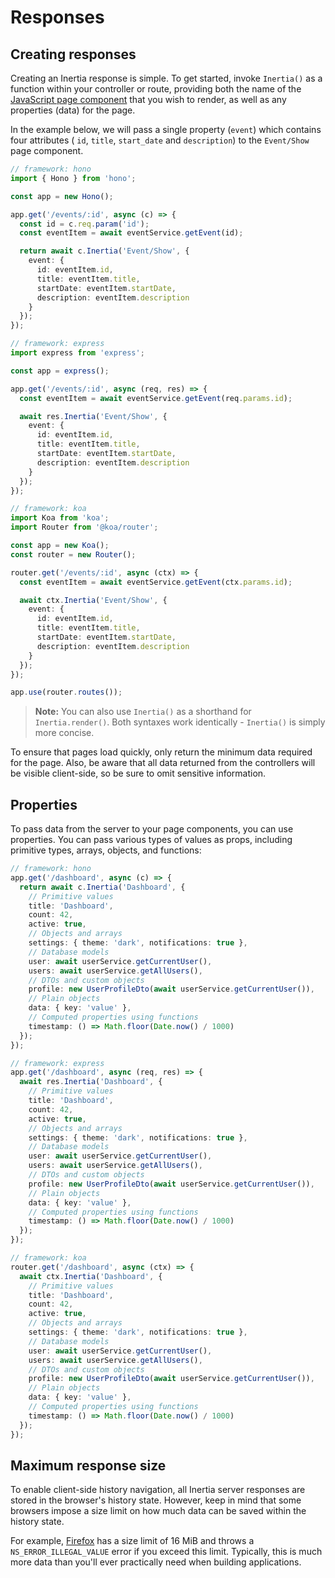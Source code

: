 # Responses

## Creating responses

Creating an Inertia response is simple. To get started, invoke `Inertia()` as a function within your controller or route, providing both the name of the [JavaScript page component](/pages) that you wish to render, as well as any properties (data) for the page.

In the example below, we will pass a single property (`event`) which contains four attributes ( `id`, `title`, `start_date` and `description`) to the `Event/Show` page component.

```ts
// framework: hono
import { Hono } from 'hono';

const app = new Hono();

app.get('/events/:id', async (c) => {
  const id = c.req.param('id');
  const eventItem = await eventService.getEvent(id);

  return await c.Inertia('Event/Show', {
    event: {
      id: eventItem.id,
      title: eventItem.title,
      startDate: eventItem.startDate,
      description: eventItem.description
    }
  });
});
```

```ts
// framework: express
import express from 'express';

const app = express();

app.get('/events/:id', async (req, res) => {
  const eventItem = await eventService.getEvent(req.params.id);

  await res.Inertia('Event/Show', {
    event: {
      id: eventItem.id,
      title: eventItem.title,
      startDate: eventItem.startDate,
      description: eventItem.description
    }
  });
});
```

```ts
// framework: koa
import Koa from 'koa';
import Router from '@koa/router';

const app = new Koa();
const router = new Router();

router.get('/events/:id', async (ctx) => {
  const eventItem = await eventService.getEvent(ctx.params.id);

  await ctx.Inertia('Event/Show', {
    event: {
      id: eventItem.id,
      title: eventItem.title,
      startDate: eventItem.startDate,
      description: eventItem.description
    }
  });
});

app.use(router.routes());
```

> **Note:** You can also use `Inertia()` as a shorthand for `Inertia.render()`. Both syntaxes work identically - `Inertia()` is simply more concise.

To ensure that pages load quickly, only return the minimum data required for the page. Also, be aware that all data returned from the controllers will be visible client-side, so be sure to omit sensitive information.

## Properties

To pass data from the server to your page components, you can use properties. You can pass various types of values as props, including primitive types, arrays, objects, and functions:

```ts
// framework: hono
app.get('/dashboard', async (c) => {
  return await c.Inertia('Dashboard', {
    // Primitive values
    title: 'Dashboard',
    count: 42,
    active: true,
    // Objects and arrays
    settings: { theme: 'dark', notifications: true },
    // Database models
    user: await userService.getCurrentUser(),
    users: await userService.getAllUsers(),
    // DTOs and custom objects
    profile: new UserProfileDto(await userService.getCurrentUser()),
    // Plain objects
    data: { key: 'value' },
    // Computed properties using functions
    timestamp: () => Math.floor(Date.now() / 1000)
  });
});
```

```ts
// framework: express
app.get('/dashboard', async (req, res) => {
  await res.Inertia('Dashboard', {
    // Primitive values
    title: 'Dashboard',
    count: 42,
    active: true,
    // Objects and arrays
    settings: { theme: 'dark', notifications: true },
    // Database models
    user: await userService.getCurrentUser(),
    users: await userService.getAllUsers(),
    // DTOs and custom objects
    profile: new UserProfileDto(await userService.getCurrentUser()),
    // Plain objects
    data: { key: 'value' },
    // Computed properties using functions
    timestamp: () => Math.floor(Date.now() / 1000)
  });
});
```

```ts
// framework: koa
router.get('/dashboard', async (ctx) => {
  await ctx.Inertia('Dashboard', {
    // Primitive values
    title: 'Dashboard',
    count: 42,
    active: true,
    // Objects and arrays
    settings: { theme: 'dark', notifications: true },
    // Database models
    user: await userService.getCurrentUser(),
    users: await userService.getAllUsers(),
    // DTOs and custom objects
    profile: new UserProfileDto(await userService.getCurrentUser()),
    // Plain objects
    data: { key: 'value' },
    // Computed properties using functions
    timestamp: () => Math.floor(Date.now() / 1000)
  });
});
```

<!-- TODO: Verify this -->
<!-- TODO: Enable MergeProps and MergeStrategies -->
<!-- Objects are automatically serialized to JSON using JavaScript's built-in serialization.

## Custom prop transformers

When passing props to your components, you may want to create custom classes that can transform themselves into the appropriate data format. You can implement this pattern using functions or classes.

Here's an example of a custom prop transformer for user avatars:

```ts
interface User {
  avatar?: string;
  name: string;
}

class UserAvatar {
  constructor(private user: User, private size: number = 64) {}

  toJSON() {
    return this.user.avatar
      ? `/storage/${this.user.avatar}`
      : `https://ui-avatars.com/api/?name=${encodeURIComponent(this.user.name)}&size=${this.size}`;
  }
}
```

Once defined, you can use this class directly as a prop value.

```ts
// framework: express
app.get('/profile', async (req, res) => {
  const user = await userService.getCurrentUser();

  await res.Inertia('Profile', {
    user: user,
    avatar: new UserAvatar(user, 128)
  });
});
```

You can also create patterns for merging with shared data:

```ts
import { Inertia } from '@inertianode/core';

class MergeWithShared {
  constructor(private key: string, private items: string[]) {}

  toJSON() {
    // Access shared data
    const shared = Inertia.getShared(this.key) || [];
    // Merge with new items
    return [...shared, ...this.items];
  }
}

// Usage
Inertia.share('notifications', ['Welcome back!']);

app.get('/dashboard', async (req, res) => {
  await res.Inertia('Dashboard', {
    notifications: new MergeWithShared('notifications', ['New message received'])
    // Result: ["Welcome back!", "New message received"]
  });
});
```

## Grouped props

In some situations you may want to group related props together for reusability across different pages. You can accomplish this using functions or classes.

```ts
interface User {
  role: string;
}

class UserPermissions {
  constructor(private user: User) {}

  async toJSON() {
    return {
      canEdit: await this.checkPermission('edit'),
      canDelete: await this.checkPermission('delete'),
      canPublish: await this.checkPermission('publish'),
      isAdmin: this.user.role === 'admin'
    };
  }

  private async checkPermission(permission: string): Promise<boolean> {
    // Your permission checking logic
    return true;
  }
}
```

You can use these prop classes directly in your render calls:

```ts
// framework: express
app.get('/profile', async (req, res) => {
  const user = await userService.getCurrentUser();
  const permissions = new UserPermissions(user);

  await res.Inertia('UserProfile', {
    permissions: await permissions.toJSON()
  });
});
```

You can also combine multiple prop objects with other props:

```ts
// framework: express
app.get('/profile', async (req, res) => {
  const user = await userService.getCurrentUser();
  const permissions = new UserPermissions(user);

  await res.Inertia('UserProfile', {
    user: user,
    permissions: await permissions.toJSON()
  });
});
```

## Root template data

There are situations where you may want to access your prop data in your application's root template. For example, you may want to add a meta description tag, Twitter card meta tags, or Facebook Open Graph meta tags. You can access this data through the page object in your template function.

```ts
import type { Page } from '@inertianode/core';

export function rootTemplate(page: Page): string {
  const eventTitle = page.props.event?.title || 'Default Title';

  return `<!DOCTYPE html>
<html>
  <head>
    <meta charset="utf-8" />
    <meta name="viewport" content="width=device-width, initial-scale=1.0" />
    <meta name="twitter:title" content="${eventTitle}" />
    ${page.head.join('\n    ')}
  </head>
  <body>
    <div id="app" data-page='${JSON.stringify(page)}'></div>
    <script type="module" src="/src/app.tsx"></script>
  </body>
</html>`;
}
```

Sometimes you may even want to provide data to the root template that will not be sent to your JavaScript page component. This feature is currently under development for InertiaNode. -->

## Maximum response size

To enable client-side history navigation, all Inertia server responses are stored in the browser's history state. However, keep in mind that some browsers impose a size limit on how much data can be saved within the history state.

For example, [Firefox](https://developer.mozilla.org/en-US/docs/Web/API/History/pushState) has a size limit of 16 MiB and throws a `NS_ERROR_ILLEGAL_VALUE` error if you exceed this limit. Typically, this is much more data than you'll ever practically need when building applications.
